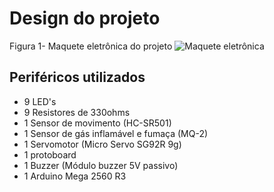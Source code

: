 # Design do projeto

Figura 1- Maquete eletrônica do projeto
![Maquete eletrônica](https://github.com/MarceloZam/Projeto-Integrador-2-IFSC/blob/main/imagens/Maquete%20eletr%C3%B4nica%202.0..png)

## Periféricos utilizados
* 9 LED's
* 9 Resistores de 330ohms
* 1 Sensor de movimento (HC-SR501)
* 1 Sensor de gás inflamável e fumaça (MQ-2)
* 1 Servomotor (Micro Servo SG92R 9g)
* 1 protoboard
* 1 Buzzer (Módulo buzzer 5V passivo)
* 1 Arduino Mega 2560 R3


